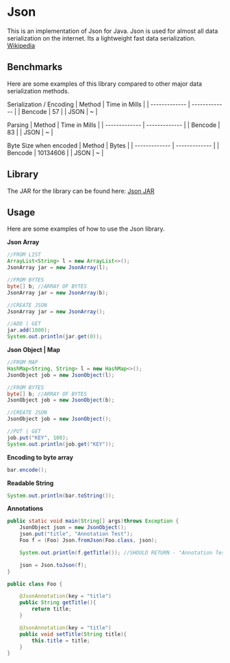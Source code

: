 Json
========

This is an implementation of Json for Java. Json is used for almost all data serialization on the internet. Its a lightweight fast data serialization.
[Wikipedia](https://en.wikipedia.org/wiki/JSON)

Benchmarks
-----
Here are some examples of this library compared to other major data serialization methods.

Serialization / Encoding
| Method  | Time in Mills |
| ------------- | ------------- |
| Bencode  | 57  |
| JSON  | ~  |

Parsing
| Method  | Time in Mills |
| ------------- | ------------- |
| Bencode  | 83  |
| JSON  | ~  |

Byte Size when encoded
| Method  | Bytes |
| ------------- | ------------- |
| Bencode  | 10134606  |
| JSON  | ~  |

Library
-----
The JAR for the library can be found here: [Json JAR](https://github.com/DrBrad/Json)

Usage
-----
Here are some examples of how to use the Json library.

**Json Array**
```Java
//FROM LIST
ArrayList<String> l = new ArrayList<>();
JsonArray jar = new JsonArray(l);

//FROM BYTES
byte[] b; //ARRAY OF BYTES
JsonArray jar = new JsonArray(b);

//CREATE JSON
JsonArray jar = new JsonArray();

//ADD | GET
jar.add(1000);
System.out.println(jar.get(0));
```

**Json Object | Map**
```Java
//FROM MAP
HashMap<String, String> l = new HashMap<>();
JsonObject job = new JsonObject(l);

//FROM BYTES
byte[] b; //ARRAY OF BYTES
JsonObject job = new JsonObject(b);

//CREATE JSON
JsonObject job = new JsonObject();

//PUT | GET
job.put("KEY", 100);
System.out.println(job.get("KEY"));
```

**Encoding to byte array**
```Java
bar.encode();
```

**Readable String**
```Java
System.out.println(bar.toString());
```

**Annotations**
```Java
public static void main(String[] args)throws Exception {
    JsonObject json = new JsonObject();
    json.put("title", "Annotation Test");
    Foo f = (Foo) Json.fromJson(Foo.class, json);

    System.out.println(f.getTitle()); //SHOULD RETURN - "Annotation Test"

    json = Json.toJson(f);
}

public class Foo {

    @JsonAnnotation(key = "title")
    public String getTitle(){
        return title;
    }

    @JsonAnnotation(key = "title")
    public void setTitle(String title){
        this.title = title;
    }
}
```
